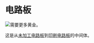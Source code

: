 # 电路板

![需要更多黄金。](oredict:oc:materialCircuitBoard)

这是从[未加工电路板](rawCircuitBoard.md)到[印刷电路板](printedCircuitBoard.md)的中间体。
